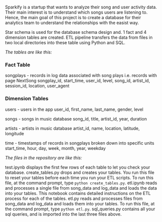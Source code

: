 <p>Sparkify is a startup that wants to analyze their song and user activity data. Their main interest is to understand which songs users are listening to. Hence, the main goal of this project is to create a database for their analytics team to understand the relationships with the easist way. </p>

<p>Star schema is used for the database schema design and. 1 fact and 4 dimension tables are created. ETL pipeline transfers the data from files in two local directories into these table using Python and SQL.<p>

*The tables are like this:*

### Fact Table
    
songplays - records in log data associated with song plays i.e. records with page NextSong
songplay_id, start_time, user_id, level, song_id, artist_id, session_id, location, user_agent

### Dimension Tables
users - users in the app
user_id, first_name, last_name, gender, level

songs - songs in music database
song_id, title, artist_id, year, duration

artists - artists in music database
artist_id, name, location, latitude, longitude

time - timestamps of records in songplays broken down into specific units
start_time, hour, day, week, month, year, weekday


*The files in the repository are like this:*

test.ipynb displays the first few rows of each table to let you check your database.
create_tables.py drops and creates your tables. You run this file to reset your tables before each time you run your ETL scripts. To run this file, at the command prompt, type `python create_tables.py`.
etl.ipynb reads and processes a single file from song_data and log_data and loads the data into your tables. This notebook contains detailed instructions on the ETL process for each of the tables. 
etl.py reads and processes files from song_data and log_data and loads them into your tables. To run this file, at the command prompt, type `python etl.py`.
sql_queries.py contains all your sql queries, and is imported into the last three files above.


